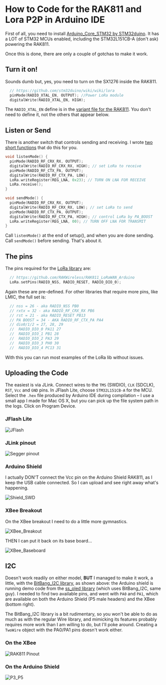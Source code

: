 # How to Code for the RAK811 and Lora P2P in Arduino IDE

First of all, you need to install [Arduino_Core_STM32 by STM32duino](https://github.com/stm32duino/Arduino_Core_STM32). It has a LOT of STM32 MCUs enabled, including the STM32L151CB-A (don't ask) powering the RAK811.

Once this is done, there are only a couple of gotchas to make it work.

## Turn it on!

Sounds dumb but, yes, you need to turn on the SX1276 inside the RAK811.

```c
  // https://github.com/stm32duino/wiki/wiki/lora
  pinMode(RADIO_XTAL_EN, OUTPUT); //Power LoRa module
  digitalWrite(RADIO_XTAL_EN, HIGH);
```

The `RADIO_XTAL_EN` define is in the [variant file for the RAK811](https://github.com/stm32duino/Arduino_Core_STM32/blob/main/variants/STM32L1xx/L100C6Ux(A)_L151C(6-8-B)(T-U)x(A)_L152C(6-8-B)(T-U)x(A)/variant_RAK811_TRACKER.h#L40). You don't need to define it, not the others that appear below.

## Listen or Send

There is another switch that controls sending and receiving. I wrote [two short functions](https://github.com/Kongduino/RAK811_Minimal_Lora/blob/master/LoRaHelper.h#L33-L48) that do this for you.

```c
void listenMode() {
  pinMode(RADIO_RF_CRX_RX, OUTPUT);
  digitalWrite(RADIO_RF_CRX_RX, HIGH); // set LoRa to receive
  pinMode(RADIO_RF_CTX_PA, OUTPUT);
  digitalWrite(RADIO_RF_CTX_PA, LOW);
  LoRa.writeRegister(REG_LNA, 0x23); // TURN ON LNA FOR RECEIVE
  LoRa.receive();
}

void sendMode() {
  pinMode(RADIO_RF_CRX_RX, OUTPUT);
  digitalWrite(RADIO_RF_CRX_RX, LOW); // set LoRa to send
  pinMode(RADIO_RF_CTX_PA, OUTPUT);
  digitalWrite(RADIO_RF_CTX_PA, HIGH); // control LoRa by PA_BOOST
  LoRa.writeRegister(REG_LNA, 00); // TURN OFF LNA FOR TRANSMIT
}
```

Call `listenMode()` at the end of setup(), and when you are done sending. Call `sendMode()` before sending. That's about it.

## The pins

The pins required for the [LoRa library](https://github.com/sandeepmistry/arduino-LoRa) are:

```c
  // https://github.com/RAKWireless/RAK811_LoRaWAN_Arduino
  LoRa.setPins(RADIO_NSS, RADIO_RESET, RADIO_DIO_0);
```

Again these are pre-defined. For other libraries that require more pins, like LMIC, the full set is:

```c
  // nss = 26 - aka RADIO_NSS PB0
  // rxtx = 32 - aka RADIO_RF_CRX_RX PB6
  // rst = 21 - aka RADIO_RESET PB13
  // PA BOOST = 34 - AKA RADIO_RF_CTX_PA PA4
  // dio0/1/2 = 27, 28, 29
  //  RADIO_DIO_0 PA11 27
  //  RADIO_DIO_1 PB1 28
  //  RADIO_DIO_2 PA3 29
  //  RADIO_DIO_3 PH0 30
  //  RADIO_DIO_4 PC13 31
```

With this you can run most examples of the LoRa lib without issues.

## Uploading the Code

The easiest is via JLink. Connect wires to the `TMS` (SWDIO), `CLK` (SDCLK), `RST`, `Vcc` and `GND` pins. In JFlash Lite, choose `STM32L151CB-A` for the MCU. Select the `.hex` file produced by Arduino IDE during compilation – I use a small app I made for Mac OS X, but you can pick up the file system path in the logs. Click on Program Device.

### JFlash Lite

![JFlash](assets/JFlash.png)

### JLink pinout

![Segger pinout](assets/Segger.png)

### Arduino Shield

I actually DON'T connect the Vcc pin on the Arduino Shield RAK811, as I keep the USB cable connected. So I can upload and see right away what's happening.

![Shield_SWD](assets/Shield_SWD.jpg)

### XBee Breakout

On the XBee breakout I need to do a little more gymnastics.

![XBee_Breakout](assets/XBee_Breakout.jpg)

THEN I can put it back on its base board...

![XBee_Baseboard](assets/XBee_Baseboard.jpg)

## I2C

Doesn't work readily on either model, **BUT** I managed to make it work, a little, with the [BitBang_I2C library](https://github.com/bitbank2/BitBang_I2C), as shown above: the Arduino shield is running demo code from the [ss_oled library](https://github.com/bitbank2/ss_oled) (which uses BitBang_I2C, same guy). I needed to find two available pins, and went with `PA0` and `PA1`, which are available on both the Arduino Shield (P5 male headers) and the XBee (bottom right).

The BitBang_I2C library is a bit rudimentary, so you won't be able to do as much as with the regular Wire library, and mimicking its features probably requires more work than I am willing to do, but I'll poke around. Creating a `TwoWire` object with the PA0/PA1 pins doesn't work either.

### On the XBee

![RAK811 Pinout](assets/RAK811_Pinout.png)

### On the Arduino Shield

![P3_P5](assets/P3_P5.png)

